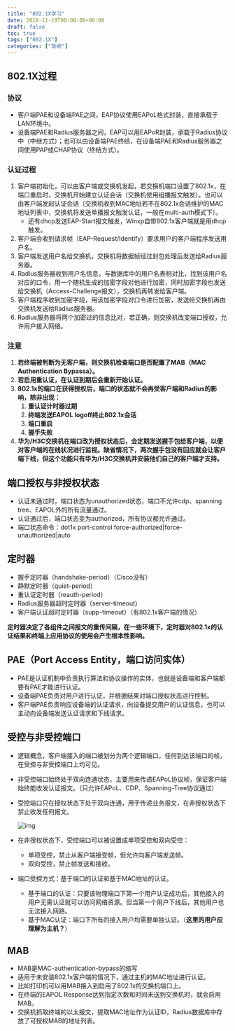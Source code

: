 ```yaml
---
title: "802.1X学习"
date: 2018-11-19T00:00:00+08:00
draft: false
toc: true
tags: ["802.1X"]
categories: ["饭碗"]
---
```



## 802.1X过程

### 协议

+ 客户端PAE和设备端PAE之间，EAP协议使用EAPoL格式封装，直接承载于LAN环境中。
+ 设备端PAE和Radius服务器之间，EAP可以用EAPoR封装，承载于Radius协议中（中继方式）；也可以由设备端PAE终结，在设备端PAE和Radius服务器之间使用PAP或CHAP协议（终结方式）。

### 认证过程

1. 客户端初始化，可以由客户端或交换机发起，若交换机端口设置了802.1x，在端口重启时，交换机开始建立认证会话（交换机使用组播报文触发）。也可以由客户端发起认证会话（交换机收到MAC地址若不在802.1x会话维护的MAC地址列表中，交换机将发送单播报文触发认证，一般在multi-auth模式下）。
   + 还有dhcp发送EAP-Start报文触发，Winxp自带802.1x客户端就是用dhcp触发。
2. 客户端会收到请求帧（EAP-Request/Identify）要求用户的客户端程序发送用户名。
3. 客户端发送用户名给交换机，交换机将数据帧经过封包处理后发送给Radius服务器。
4. Radius服务器收到用户名信息，与数据库中的用户名表相对比，找到该用户名对应的口令，用一个随机生成的加密字段对他进行加密，同时加密字段也发送给交换机（Access-Challenge报文），交换机再转发给客户端。
5. 客户端程序收到加密字段，用该加密字段对口令进行加密，发送给交换机再由交换机发送给Radius服务器。
6. Radius服务器将两个加密过的信息比对，若正确，则交换机改变端口授权，允许用户接入网络。

### 注意

1. **若终端被判断为无客户端，则交换机检查端口是否配置了MAB（MAC Authentication Bypassa）。** 
2. **若启用重认证，在认证到期后会重新开始认证。**
3. **802.1x的端口在获得授权后，端口的状态就不会再受客户端和Radius的影响，除非出现：**
   1. **重认证计时器过期**
   2. **终端发送EAPOL logoff终止802.1x会话**
   3. **端口重启**
   4. **握手失败**
4. **华为/H3C交换机在端口改为授权状态后，会定期发送握手包给客户端，以便对客户端的在线状况进行监视。缺省情况下，两次握手包没有回应就会让客户端下线，但这个功能只有华为/H3C交换机并安装他们自己的客户端才支持。**

## 端口授权与非授权状态

+ 认证未通过时，端口状态为unauthorized状态，端口不允许cdp、spanning tree、EAPOL外的所有流量通过。
+ 认证通过后，端口状态变为authorized，所有协议都允许通过。
+ 端口状态命令：dot1x port-control force-authorized|force-unauthorized|auto

## 定时器

+ 握手定时器（handshake-period）（Cisco没有）
+ 静默定时器（quiet-period）
+ 重认证定时器（reauth-period）
+ Radius服务器超时定时器（server-timeout）
+ 客户端认证超时定时器（supp-timeout）（有802.1x客户端的情况）

**定时器决定了各组件之间报文的重传间隔，在一些环境下，定时器对802.1x的认证结果和终端上应用协议的使用会产生根本性影响。**

## PAE（Port Access Entity，端口访问实体）

+ PAE是认证机制中负责执行算法和协议操作的实体，也就是设备端和客户端都要有PAE才能进行认证。
+ 设备端PAE负责对用户进行认证，并根据结果对端口授权状态进行控制。
+ 客户端PAE负责响应设备端的认证请求，向设备提交用户的认证信息，也可以主动向设备端发送认证请求和下线请求。

## 受控与非受控端口

+ 逻辑概念，客户端接入的端口被划分为两个逻辑端口，任何到达该端口的帧，在受控与非受控端口上均可见。

+ 非受控端口始终处于双向连通状态，主要用来传递EAPoL协议帧，保证客户端始终能收发认证报文。（只允许EAPoL、CDP、Spanning-Tree协议通过）

+ 受控端口只在授权状态下处于双向连通，用于传递业务报文，在非授权状态下禁止收发任何报文。

  ![img](https://dylanblog.oss-cn-beijing.aliyuncs.com/2018-11-19-802.1X/2018081610370717)

+ 在非授权状态下，受控端口可以被设置成单项受控和双向受控：
  + 单项受控，禁止从客户端接受帧，但允许向客户端发送帧。
  + 双向受控，禁止帧发送和接收。

+ 端口受控方式：基于端口的认证和基于MAC地址的认证。

  + 基于端口的认证：只要该物理端口下第一个用户认证成功后，其他接入的用户无需认证就可以访问网络资源。但当第一个用户下线后，其他用户也无法接入网路。
  + 基于MAC认证：端口下所有的接入用户均需要单独认证。（**这里的用户应理解为主机？**）

## MAB

+ MAB是MAC-authentication-bypass的缩写
+ 适用于未安装802.1x客户端的情况下，通过主机的MAC地址进行认证。
+ 比如打印机可以用MAB接入到启用了802.1x的交换机端口上。
+ 在终端的EAPOL Response达到指定次数和时间未送到交换机时，就会启用MAB。
+ 交换机抓取终端的以太报文，提取MAC地址作为认证ID，Radius数据库中存放了可授权MAB的地址列表。